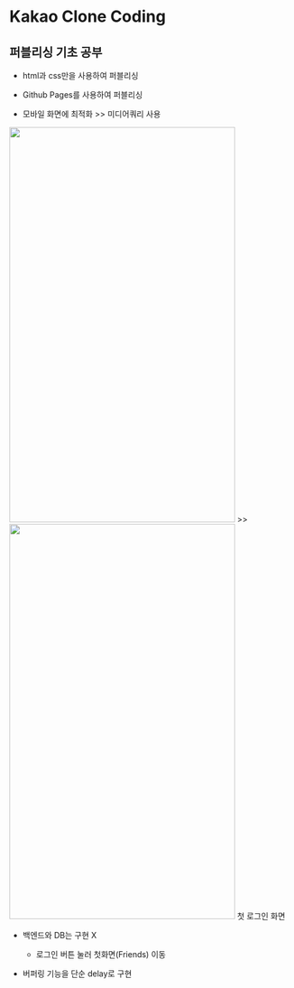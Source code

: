 # Kakao Clone Coding
## 퍼블리싱 기초 공부

- html과 css만을 사용하여 퍼블리싱
- Github Pages를 사용하여 퍼블리싱

- 모바일 화면에 최적화 >> 미디어쿼리 사용

<img src="https://user-images.githubusercontent.com/64464478/104972645-b1f01580-5a35-11eb-910b-f0f54bfca2c9.png"  width="400" height="700"> >> <img src="https://user-images.githubusercontent.com/64464478/104972697-d5b35b80-5a35-11eb-9dda-2af6c49634d3.png"  width="400" height="700">
첫 로그인 화면

- 백엔드와 DB는 구현 X

  - 로그인 버튼 눌러 첫화면(Friends) 이동
- 버퍼링 기능을 단순 delay로 구현
